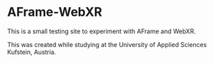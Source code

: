 # AFrame-WebXR

This is a small testing site to experiment with AFrame and WebXR.

This was created while studying at the University of Applied Sciences Kufstein, Austria.
